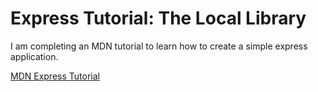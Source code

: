 # Express Tutorial: The Local Library

I am completing an MDN tutorial to learn how to create a simple express application.

[MDN Express Tutorial](https://developer.mozilla.org/en-US/docs/Learn/Server-side/Express_Nodejs/Tutorial_local_library_website)

